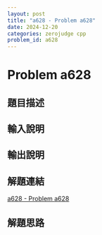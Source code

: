 ```yaml
---
layout: post
title: "a628 - Problem a628"
date: 2024-12-20
categories: zerojudge cpp
problem_id: a628
---
```


# Problem a628

## 題目描述



## 輸入說明



## 輸出說明



## 解題連結

[a628 - Problem a628](https://zerojudge.tw/ShowProblem?problemid=a628)

## 解題思路

